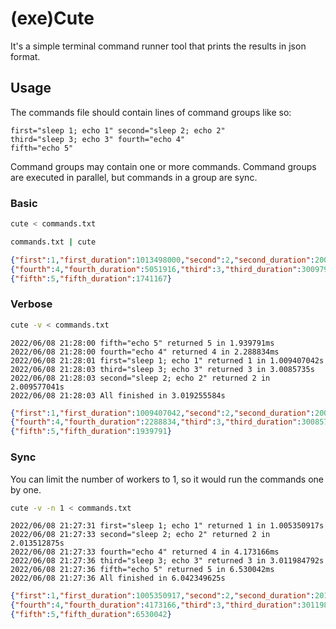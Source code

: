# (exe)Cute
It's a simple terminal command runner tool that prints the results in json format.

## Usage

The commands file should contain lines of command groups like so:
```
first="sleep 1; echo 1" second="sleep 2; echo 2"
third="sleep 3; echo 3" fourth="echo 4"
fifth="echo 5"
```
Command groups may contain one or more commands. Command groups are executed in parallel, but commands in a group are sync.

### Basic
```bash
cute < commands.txt
```

```bash
commands.txt | cute
```

```json
{"first":1,"first_duration":1013498000,"second":2,"second_duration":2009145208}
{"fourth":4,"fourth_duration":5051916,"third":3,"third_duration":3009790541}
{"fifth":5,"fifth_duration":1741167}
```

### Verbose

```bash
cute -v < commands.txt
```

```
2022/06/08 21:28:00 fifth="echo 5" returned 5 in 1.939791ms
2022/06/08 21:28:00 fourth="echo 4" returned 4 in 2.288834ms
2022/06/08 21:28:01 first="sleep 1; echo 1" returned 1 in 1.009407042s
2022/06/08 21:28:03 third="sleep 3; echo 3" returned 3 in 3.0085735s
2022/06/08 21:28:03 second="sleep 2; echo 2" returned 2 in 2.009577041s
2022/06/08 21:28:03 All finished in 3.019255584s
```
```json
{"first":1,"first_duration":1009407042,"second":2,"second_duration":2009577041}
{"fourth":4,"fourth_duration":2288834,"third":3,"third_duration":3008573500}
{"fifth":5,"fifth_duration":1939791}
```

### Sync
You can limit the number of workers to 1, so it would run the commands one by one.

```bash
cute -v -n 1 < commands.txt
```

```
2022/06/08 21:27:31 first="sleep 1; echo 1" returned 1 in 1.005350917s
2022/06/08 21:27:33 second="sleep 2; echo 2" returned 2 in 2.013512875s
2022/06/08 21:27:33 fourth="echo 4" returned 4 in 4.173166ms
2022/06/08 21:27:36 third="sleep 3; echo 3" returned 3 in 3.011984792s
2022/06/08 21:27:36 fifth="echo 5" returned 5 in 6.530042ms
2022/06/08 21:27:36 All finished in 6.042349625s
```
```json
{"first":1,"first_duration":1005350917,"second":2,"second_duration":2013512875}
{"fourth":4,"fourth_duration":4173166,"third":3,"third_duration":3011984792}
{"fifth":5,"fifth_duration":6530042}
```
